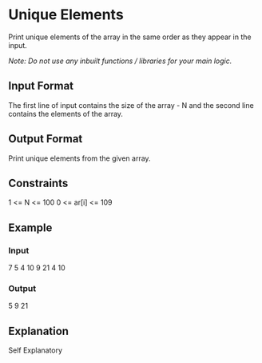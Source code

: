 # Unique Elements

Print unique elements of the array in the same order as they appear in the input.

*Note: Do not use any inbuilt functions / libraries for your main logic.*

## Input Format

The first line of input contains the size of the array - N and the second line contains the elements of the array.

## Output Format

Print unique elements from the given array.

## Constraints

1 <= N <= 100
0 <= ar[i] <= 109

## Example

### Input

7
5 4 10 9 21 4 10

### Output

5 9 21

## Explanation

Self Explanatory
